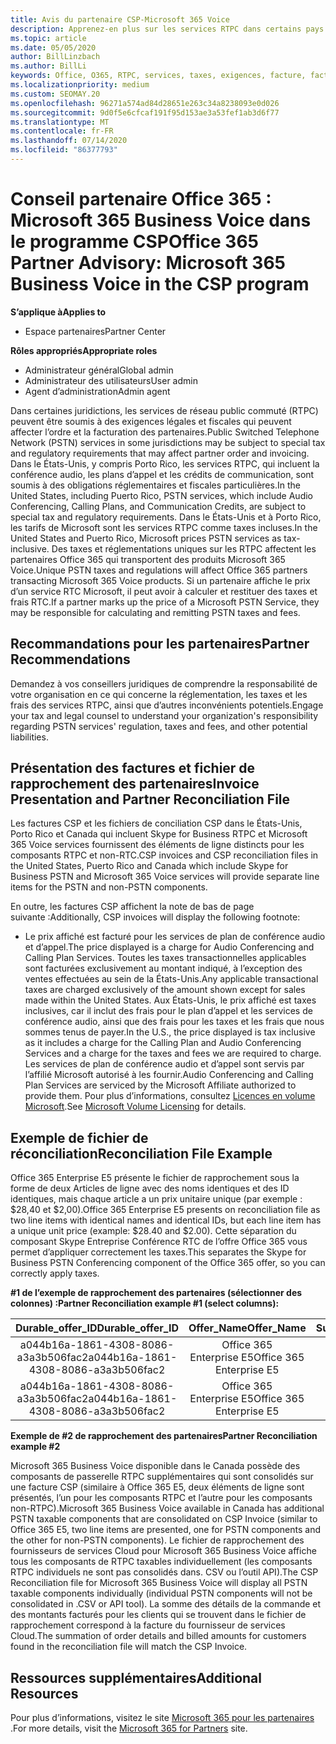 ```yaml
---
title: Avis du partenaire CSP-Microsoft 365 Voice
description: Apprenez-en plus sur les services RTPC dans certains pays et sur des obligations réglementaires ou fiscales susceptibles de s’appliquer et d’influer sur l’ordre et la facturation des partenaires.
ms.topic: article
ms.date: 05/05/2020
author: BillLinzbach
ms.author: BillLi
keywords: Office, O365, RTPC, services, taxes, exigences, facture, facturation
ms.localizationpriority: medium
ms.custom: SEOMAY.20
ms.openlocfilehash: 96271a574ad84d28651e263c34a8238093e0d026
ms.sourcegitcommit: 9d0f5e6cfcaf191f95d153ae3a53fef1ab3d6f77
ms.translationtype: MT
ms.contentlocale: fr-FR
ms.lasthandoff: 07/14/2020
ms.locfileid: "86377793"
---
```

# <a name="office-365-partner-advisory-microsoft-365-business-voice-in-the-csp-program"></a><span data-ttu-id="a0f66-104">Conseil partenaire Office 365 : Microsoft 365 Business Voice dans le programme CSP</span><span class="sxs-lookup"><span data-stu-id="a0f66-104">Office 365 Partner Advisory: Microsoft 365 Business Voice in the CSP program</span></span>

<span data-ttu-id="a0f66-105">**S’applique à**</span><span class="sxs-lookup"><span data-stu-id="a0f66-105">**Applies to**</span></span>

- <span data-ttu-id="a0f66-106">Espace partenaires</span><span class="sxs-lookup"><span data-stu-id="a0f66-106">Partner Center</span></span>  

<span data-ttu-id="a0f66-107">**Rôles appropriés**</span><span class="sxs-lookup"><span data-stu-id="a0f66-107">**Appropriate roles**</span></span>
-    <span data-ttu-id="a0f66-108">Administrateur général</span><span class="sxs-lookup"><span data-stu-id="a0f66-108">Global admin</span></span>
-    <span data-ttu-id="a0f66-109">Administrateur des utilisateurs</span><span class="sxs-lookup"><span data-stu-id="a0f66-109">User admin</span></span>
-    <span data-ttu-id="a0f66-110">Agent d’administration</span><span class="sxs-lookup"><span data-stu-id="a0f66-110">Admin agent</span></span>

<span data-ttu-id="a0f66-111">Dans certaines juridictions, les services de réseau public commuté (RTPC) peuvent être soumis à des exigences légales et fiscales qui peuvent affecter l’ordre et la facturation des partenaires.</span><span class="sxs-lookup"><span data-stu-id="a0f66-111">Public Switched Telephone Network (PSTN) services in some jurisdictions may be subject to special tax and regulatory requirements that may affect partner order and invoicing.</span></span> <span data-ttu-id="a0f66-112">Dans le États-Unis, y compris Porto Rico, les services RTPC, qui incluent la conférence audio, les plans d’appel et les crédits de communication, sont soumis à des obligations réglementaires et fiscales particulières.</span><span class="sxs-lookup"><span data-stu-id="a0f66-112">In the United States, including Puerto Rico, PSTN services, which include Audio Conferencing, Calling Plans, and Communication Credits, are subject to special tax and regulatory requirements.</span></span> <span data-ttu-id="a0f66-113">Dans le États-Unis et à Porto Rico, les tarifs de Microsoft sont les services RTPC comme taxes incluses.</span><span class="sxs-lookup"><span data-stu-id="a0f66-113">In the United States and Puerto Rico, Microsoft prices PSTN services as tax-inclusive.</span></span>  <span data-ttu-id="a0f66-114">Des taxes et réglementations uniques sur les RTPC affectent les partenaires Office 365 qui transportent des produits Microsoft 365 Voice.</span><span class="sxs-lookup"><span data-stu-id="a0f66-114">Unique PSTN taxes and regulations will affect Office 365 partners transacting Microsoft 365 Voice products.</span></span>  <span data-ttu-id="a0f66-115">Si un partenaire affiche le prix d’un service&nbsp;RTC Microsoft, il peut avoir à calculer et restituer des taxes et frais&nbsp;RTC.</span><span class="sxs-lookup"><span data-stu-id="a0f66-115">If a partner marks up the price of a Microsoft PSTN Service, they may be responsible for calculating and remitting PSTN taxes and fees.</span></span>

## <a name="partner-recommendations"></a><span data-ttu-id="a0f66-116">Recommandations pour les partenaires</span><span class="sxs-lookup"><span data-stu-id="a0f66-116">Partner Recommendations</span></span>

<span data-ttu-id="a0f66-117">Demandez à vos conseillers juridiques de comprendre la responsabilité de votre organisation en ce qui concerne la réglementation, les taxes et les frais des services RTPC, ainsi que d’autres inconvénients potentiels.</span><span class="sxs-lookup"><span data-stu-id="a0f66-117">Engage your tax and legal counsel to understand your organization's responsibility regarding PSTN services' regulation, taxes and fees, and other potential liabilities.</span></span>

## <a name="invoice-presentation-and-partner-reconciliation-file"></a><span data-ttu-id="a0f66-118">Présentation des factures et fichier de rapprochement des partenaires</span><span class="sxs-lookup"><span data-stu-id="a0f66-118">Invoice Presentation and Partner Reconciliation File</span></span>

<span data-ttu-id="a0f66-119">Les factures CSP et les fichiers de conciliation CSP dans le États-Unis, Porto Rico et Canada qui incluent Skype for Business RTPC et Microsoft 365 Voice services fournissent des éléments de ligne distincts pour les composants RTPC et non-RTC.</span><span class="sxs-lookup"><span data-stu-id="a0f66-119">CSP invoices and CSP reconciliation files in the United States, Puerto Rico and Canada which include Skype for Business PSTN and Microsoft 365 Voice services will provide separate line items for the PSTN and non-PSTN components.</span></span>

<span data-ttu-id="a0f66-120">En outre, les factures CSP affichent la note de bas de page suivante :</span><span class="sxs-lookup"><span data-stu-id="a0f66-120">Additionally, CSP invoices will display the following footnote:</span></span>

* <span data-ttu-id="a0f66-121">Le prix affiché est facturé pour les services de plan de conférence audio et d’appel.</span><span class="sxs-lookup"><span data-stu-id="a0f66-121">The price displayed is a charge for Audio Conferencing and Calling Plan Services.</span></span>  <span data-ttu-id="a0f66-122">Toutes les taxes transactionnelles applicables sont facturées exclusivement au montant indiqué, à l’exception des ventes effectuées au sein de la États-Unis.</span><span class="sxs-lookup"><span data-stu-id="a0f66-122">Any applicable transactional taxes are charged exclusively of the amount shown except for sales made within the United States.</span></span>  <span data-ttu-id="a0f66-123">Aux États-Unis, le prix affiché est taxes inclusives, car il inclut des frais pour le plan d’appel et les services de conférence audio, ainsi que des frais pour les taxes et les frais que nous sommes tenus de payer.</span><span class="sxs-lookup"><span data-stu-id="a0f66-123">In the U.S., the price displayed is tax inclusive as it includes a charge for the Calling Plan and Audio Conferencing Services and a charge for the taxes and fees we are required to charge.</span></span>  <span data-ttu-id="a0f66-124">Les services de plan de conférence audio et d’appel sont servis par l’affilié Microsoft autorisé à les fournir.</span><span class="sxs-lookup"><span data-stu-id="a0f66-124">Audio Conferencing and Calling Plan Services are serviced by the Microsoft Affiliate authorized to provide them.</span></span>  <span data-ttu-id="a0f66-125">Pour plus d’informations, consultez [Licences en volume Microsoft](https://go.microsoft.com/fwlink/?LinkId=690247).</span><span class="sxs-lookup"><span data-stu-id="a0f66-125">See [Microsoft Volume Licensing](https://go.microsoft.com/fwlink/?LinkId=690247) for details.</span></span>

## <a name="reconciliation-file-example"></a><span data-ttu-id="a0f66-126">Exemple de fichier de réconciliation</span><span class="sxs-lookup"><span data-stu-id="a0f66-126">Reconciliation File Example</span></span>

<span data-ttu-id="a0f66-127">Office 365 Enterprise E5 présente le fichier de rapprochement sous la forme de deux Articles de ligne avec des noms identiques et des ID identiques, mais chaque article a un prix unitaire unique (par exemple : $28,40 et $2,00).</span><span class="sxs-lookup"><span data-stu-id="a0f66-127">Office 365 Enterprise E5 presents on reconciliation file as two line items with identical names and identical IDs, but each line item has a unique unit price (example: $28.40 and $2.00).</span></span> <span data-ttu-id="a0f66-128">Cette séparation du composant Skype Entreprise Conférence&nbsp;RTC de l’offre Office&nbsp;365 vous permet d’appliquer correctement les taxes.</span><span class="sxs-lookup"><span data-stu-id="a0f66-128">This separates the Skype for Business PSTN Conferencing component of the Office 365 offer, so you can correctly apply taxes.</span></span>

<span data-ttu-id="a0f66-129">**#1 de l’exemple de rapprochement des partenaires (sélectionner des colonnes) :**</span><span class="sxs-lookup"><span data-stu-id="a0f66-129">**Partner Reconciliation example #1 (select columns):**</span></span>

|<span data-ttu-id="a0f66-130">**Durable_offer_ID**</span><span class="sxs-lookup"><span data-stu-id="a0f66-130">**Durable_offer_ID**</span></span>|<span data-ttu-id="a0f66-131">**Offer_Name**</span><span class="sxs-lookup"><span data-stu-id="a0f66-131">**Offer_Name**</span></span>|<span data-ttu-id="a0f66-132">**Subscription_Start_Date**</span><span class="sxs-lookup"><span data-stu-id="a0f66-132">**Subscription_Start_Date**</span></span>|<span data-ttu-id="a0f66-133">**Subscription_End_Date**</span><span class="sxs-lookup"><span data-stu-id="a0f66-133">**Subscription_End_Date**</span></span>|<span data-ttu-id="a0f66-134">**Charge_Start_Date**</span><span class="sxs-lookup"><span data-stu-id="a0f66-134">**Charge_Start_Date**</span></span>|<span data-ttu-id="a0f66-135">**Charge_End_Date**</span><span class="sxs-lookup"><span data-stu-id="a0f66-135">**Charge_End_Date**</span></span>|<span data-ttu-id="a0f66-136">**Charge_Type**</span><span class="sxs-lookup"><span data-stu-id="a0f66-136">**Charge_Type**</span></span>|<span data-ttu-id="a0f66-137">**Unit_Price**</span><span class="sxs-lookup"><span data-stu-id="a0f66-137">**Unit_Price**</span></span>|
|:----:|:----:|:----:|:----:|:----:|:----:|:----:|:----:|
|<span data-ttu-id="a0f66-138">a044b16a-1861-4308-8086-a3a3b506fac2</span><span class="sxs-lookup"><span data-stu-id="a0f66-138">a044b16a-1861-4308-8086-a3a3b506fac2</span></span>   |<span data-ttu-id="a0f66-139">Office&nbsp;365 Enterprise&nbsp;E5</span><span class="sxs-lookup"><span data-stu-id="a0f66-139">Office 365 Enterprise E5</span></span>   |<span data-ttu-id="a0f66-140">8/10/2019 0:00</span><span class="sxs-lookup"><span data-stu-id="a0f66-140">8/10/2019 0:00</span></span>   |<span data-ttu-id="a0f66-141">8/11/2019 0:00</span><span class="sxs-lookup"><span data-stu-id="a0f66-141">8/11/2019 0:00</span></span>   |<span data-ttu-id="a0f66-142">8/11/2019 0:00</span><span class="sxs-lookup"><span data-stu-id="a0f66-142">8/11/2019 0:00</span></span>|<span data-ttu-id="a0f66-143">9/10/2019 0:00</span><span class="sxs-lookup"><span data-stu-id="a0f66-143">9/10/2019 0:00</span></span>   |<span data-ttu-id="a0f66-144">Frais de cycle</span><span class="sxs-lookup"><span data-stu-id="a0f66-144">Cycle fee</span></span>   |<span data-ttu-id="a0f66-145">28,40</span><span class="sxs-lookup"><span data-stu-id="a0f66-145">28.40</span></span>   |
|<span data-ttu-id="a0f66-146">a044b16a-1861-4308-8086-a3a3b506fac2</span><span class="sxs-lookup"><span data-stu-id="a0f66-146">a044b16a-1861-4308-8086-a3a3b506fac2</span></span>   |<span data-ttu-id="a0f66-147">Office&nbsp;365 Enterprise&nbsp;E5</span><span class="sxs-lookup"><span data-stu-id="a0f66-147">Office 365 Enterprise E5</span></span>   |<span data-ttu-id="a0f66-148">8/10/2019 0:00</span><span class="sxs-lookup"><span data-stu-id="a0f66-148">8/10/2019 0:00</span></span>   |<span data-ttu-id="a0f66-149">8/11/2019 0:00</span><span class="sxs-lookup"><span data-stu-id="a0f66-149">8/11/2019 0:00</span></span>   |<span data-ttu-id="a0f66-150">8/11/2019 0:00</span><span class="sxs-lookup"><span data-stu-id="a0f66-150">8/11/2019 0:00</span></span>   |<span data-ttu-id="a0f66-151">9/10/2019 0:00</span><span class="sxs-lookup"><span data-stu-id="a0f66-151">9/10/2019 0:00</span></span>   |<span data-ttu-id="a0f66-152">Frais de cycle</span><span class="sxs-lookup"><span data-stu-id="a0f66-152">Cycle fee</span></span>   |<span data-ttu-id="a0f66-153">2,00</span><span class="sxs-lookup"><span data-stu-id="a0f66-153">2.00</span></span>   |

<span data-ttu-id="a0f66-154">**Exemple de #2 de rapprochement des partenaires**</span><span class="sxs-lookup"><span data-stu-id="a0f66-154">**Partner Reconciliation example #2**</span></span>

<span data-ttu-id="a0f66-155">Microsoft 365 Business Voice disponible dans le Canada possède des composants de passerelle RTPC supplémentaires qui sont consolidés sur une facture CSP (similaire à Office 365 E5, deux éléments de ligne sont présentés, l’un pour les composants RTPC et l’autre pour les composants non-RTPC).</span><span class="sxs-lookup"><span data-stu-id="a0f66-155">Microsoft 365 Business Voice available in Canada has additional PSTN taxable components that are consolidated on CSP Invoice (similar to Office 365 E5, two line items are presented, one for PSTN components and the other for non-PSTN components).</span></span>  <span data-ttu-id="a0f66-156">Le fichier de rapprochement des fournisseurs de services Cloud pour Microsoft 365 Business Voice affiche tous les composants de RTPC taxables individuellement (les composants RTPC individuels ne sont pas consolidés dans. CSV ou l’outil API).</span><span class="sxs-lookup"><span data-stu-id="a0f66-156">The CSP Reconciliation file for Microsoft 365 Business Voice will display all PSTN taxable components individually (individual PSTN components will not be consolidated in .CSV or API tool).</span></span>  <span data-ttu-id="a0f66-157">La somme des détails de la commande et des montants facturés pour les clients qui se trouvent dans le fichier de rapprochement correspond à la facture du fournisseur de services Cloud.</span><span class="sxs-lookup"><span data-stu-id="a0f66-157">The summation of order details and billed amounts for customers found in the reconciliation file will match the CSP Invoice.</span></span>

## <a name="additional-resources"></a><span data-ttu-id="a0f66-158">Ressources supplémentaires</span><span class="sxs-lookup"><span data-stu-id="a0f66-158">Additional Resources</span></span>
<span data-ttu-id="a0f66-159">Pour plus d’informations, visitez le site [Microsoft 365 pour les partenaires](https://www.microsoft.com/microsoft-365/partners/) .</span><span class="sxs-lookup"><span data-stu-id="a0f66-159">For more details, visit the [Microsoft 365 for Partners](https://www.microsoft.com/microsoft-365/partners/) site.</span></span>

